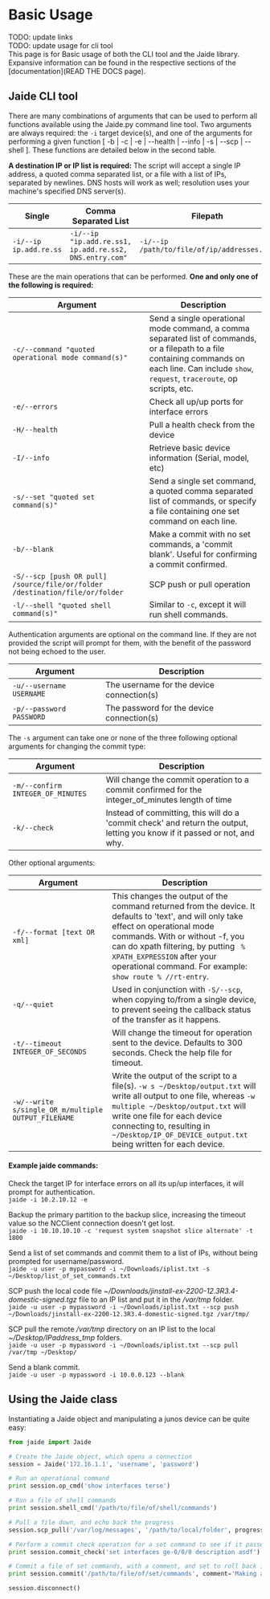 Basic Usage  
===========  

TODO: update links  
TODO: update usage for cli tool  
This page is for Basic usage of both the CLI tool and the Jaide library. Expansive information can be found in the respective sections of the [documentation](READ THE DOCS page).  

## Jaide CLI tool  
There are many combinations of arguments that can be used to perform all functions available using the Jaide.py command line tool. Two arguments are always required: the `-i` target device(s), and one of the arguments for performing a given function [ -b | -c | -e | --health | --info | -s | --scp | --shell ]. These functions are detailed below in the second table. 

**A destination IP or IP list is required:**  The script will accept a single IP address, a quoted comma separated list, or a file with a list of IPs, separated by newlines. DNS hosts will work as well; resolution uses your machine's specified DNS server(s).  

| Single | Comma Separated List | Filepath |  
| ------ | -------------------- | -------- |  
| `-i/--ip ip.add.re.ss` | `-i/--ip "ip.add.re.ss1, ip.add.re.ss2, DNS.entry.com"` | `-i/--ip /path/to/file/of/ip/addresses.txt` |  

These are the main operations that can be performed. **One and only one of the following is required:**  

| Argument | Description |  
| -------- | ----------- |  
| `-c/--command "quoted operational mode command(s)"` | Send a single operational mode command, a comma separated list of commands, or a filepath to a file containing commands on each line. Can include `show`, `request`, `traceroute`, op scripts, etc. |  
| `-e/--errors` | Check all up/up ports for interface errors |  
| `-H/--health` | Pull a health check from the device |  
| `-I/--info` | Retrieve basic device information (Serial, model, etc) |  
| `-s/--set "quoted set command(s)"` | Send a single set command, a quoted comma separated list of commands, or specify a file containing one set command on each line. |  
| `-b/--blank` | Make a commit with no set commands, a 'commit blank'. Useful for confirming a commit confirmed. |  
| `-S/--scp [push OR pull] /source/file/or/folder /destination/file/or/folder` | SCP push or pull operation |  
| `-l/--shell "quoted shell command(s)"` | Similar to `-c`, except it will run shell commands. |  
 
Authentication arguments are optional on the command line. If they are not provided the script will prompt for them, with the benefit of the password not being echoed to the user.  

| Argument | Description |  
| -------- | ----------- |  
| `-u/--username USERNAME` | The username for the device connection(s) |  
| `-p/--password PASSWORD` | The password for the device connection(s) |  
  
The `-s` argument can take one or none of the three following optional arguments for changing the commit type:  

| Argument | Description |  
| -------- | ----------- |  
| `-m/--confirm INTEGER_OF_MINUTES` | Will change the commit operation to a commit confirmed for the integer_of_minutes length of time  |  
| `-k/--check` | Instead of committing, this will do a 'commit check' and return the output, letting you know if it passed or not, and why.  | 
  
Other optional arguments:  

| Argument | Description |  
| -------- | ----------- |  
| `-f/--format [text OR xml]` | This changes the output of the command returned from the device. It defaults to 'text', and will only take effect on operational mode commands. With or without -f, you can do xpath filtering, by putting ` % XPATH_EXPRESSION` after your operational command. For example: `show route % //rt-entry`. |  
| `-q/--quiet` | Used in conjunction with `-S/--scp`, when copying to/from a single device, to prevent seeing the callback status of the transfer as it happens. |  
| `-t/--timeout INTEGER_OF_SECONDS` | Will change the timeout for operation sent to the device. Defaults to 300 seconds. Check the help file for timeout. |  
| `-w/--write s/single_OR_m/multiple OUTPUT_FILENAME` | Write the output of the script to a file(s). `-w s ~/Desktop/output.txt` will write all output to one file, whereas `-w multiple ~/Desktop/output.txt` will write one file for each device connecting to, resulting in `~/Desktop/IP_OF_DEVICE_output.txt` being written for each device. |  

#### Example jaide commands:
Check the target IP for interface errors on all its up/up interfaces, it will prompt for authentication.  
`jaide -i 10.2.10.12 -e`

Backup the primary partition to the backup slice, increasing the timeout value so the NCClient connection doesn't get lost.  
`jaide -i 10.10.10.10 -c 'request system snapshot slice alternate' -t 1800`

Send a list of set commands and commit them to a list of IPs, without being prompted for username/password.  
`jaide -u user -p mypassword -i ~/Downloads/iplist.txt -s ~/Desktop/list_of_set_commands.txt`

SCP push the local code file *~/Downloads/jinstall-ex-2200-12.3R3.4-domestic-signed.tgz* file to an IP list and put it in the */var/tmp* folder.  
`jaide -u user -p mypassword -i ~/Downloads/iplist.txt --scp push ~/Downloads/jinstall-ex-2200-12.3R3.4-domestic-signed.tgz /var/tmp/`

SCP pull the remote */var/tmp* directory on an IP list to the local *~/Desktop/IPaddress_tmp* folders.  
`jaide -u user -p mypassword -i ~/Downloads/iplist.txt --scp pull /var/tmp ~/Desktop/`  

Send a blank commit.  
`jaide -u user -p mypassword -i 10.0.0.123 --blank`  

## Using the Jaide class  

Instantiating a Jaide object and manipulating a junos device can be quite easy:  
```python  
from jaide import Jaide

# Create the Jaide object, which opens a connection
session = Jaide('172.16.1.1', 'username', 'password')  

# Run an operational command
print session.op_cmd('show interfaces terse')  

# Run a file of shell commands
print session.shell_cmd('/path/to/file/of/shell/commands')  

# Pull a file down, and echo back the progress
session.scp_pull('/var/log/messages', '/path/to/local/folder', progress=True)  

# Perform a commit check operation for a set command to see if it passes
print session.commit_check('set interfaces ge-0/0/0 description asdf')  

# Commit a file of set commands, with a comment, and set to roll back in 10 minutes.
print session.commit('/path/to/file/of/set/commands', comment='Making a commit', confirmed=600)  

session.disconnect()  
```